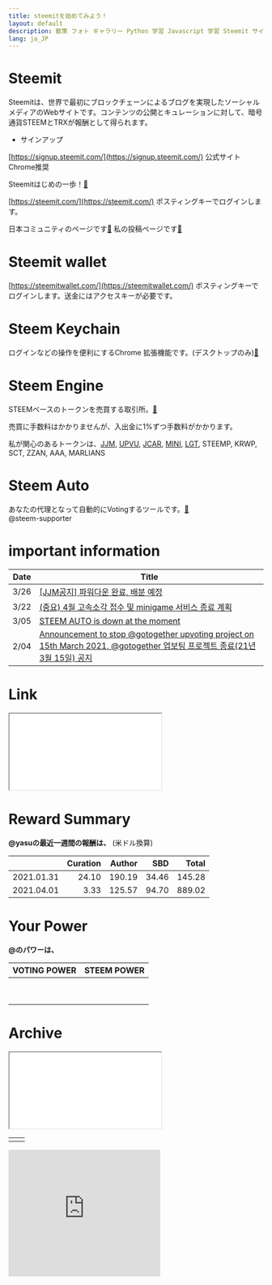 ```yaml
---
title: steemitを始めてみよう！
layout: default
description: 散策 フォト ギャラリー Python 学習 Javascript 学習 Steemit サインアップ Steemit ノウハウ 再入国 手続き 国際結婚生活マニュアル
lang: ja_JP
---
```


# Steemit 
Steemitは、世界で最初にブロックチェーンによるブログを実現したソーシャルメディアのWebサイトです。コンテンツの公開とキュレーションに対して、暗号通貨STEEMとTRXが報酬として得られます。

* サインアップ

[https://signup.steemit.com/](https://signup.steemit.com/) 公式サイト Chrome推奨

Steemitはじめの一歩！[🚀](https://steemit.com/japanese/@yasu/7fuxcn-steemit)

[https://steemit.com/](https://steemit.com/) ポスティングキーでログインします。

日本コミュニティのページです[🚀](https://steemit.com/created/japanese) 私の投稿ページです[🚀](https://steemit.com/@yasu) 

# Steemit wallet

[https://steemitwallet.com/](https://steemitwallet.com/) ポスティングキーでログインします。送金にはアクセスキーが必要です。

# Steem Keychain

ログインなどの操作を便利にするChrome 拡張機能です。(デスクトップのみ)[🚀](https://chrome.google.com/webstore/detail/jhgnbkkipaallpehbohjmkbjofjdmeid)




# Steem Engine

STEEMベースのトークンを売買する取引所。[🚀](https://steem-engine.net/)

売買に手数料はかかりませんが、入出金に1%ずつ手数料がかかります。

私が関心のあるトークンは、[JJM](https://steemit.com/@virus707/posts), [UPVU](https://steemit.com/@upvu/posts), [JCAR](https://steemit.com/@jcarvoting/posts), [MINI](https://steemit.com/@minigame/posts), [LGT](https://steemit.com/@gotogether/posts), STEEMP, KRWP, SCT, ZZAN, AAA, MARLIANS

# Steem Auto

あなたの代理となって自動的にVotingするツールです。[🚀](https://steemdb.online/)  
@steem-supporter

# important information

|Date|Title|
|---|---|
|3/26|[[JJM공지] 파워다운 완료, 배분 예정](https://steemit.com/jjm/@virus707/5ydqxl-jjm)|
|3/22|[(중요) 4월 고속소각 접수 및 minigame 서비스 종료 계획](https://steemit.com/mini/@minigame/4-minigame)|
|3/05|[STEEM AUTO is down at the moment](https://steemit.com/steemauto/@steem-supporter/steem-auto-is-down-at-the-moment)|
|2/04|[Announcement to stop @gotogether upvoting project on 15th March 2021, @gotogether 업보팅 프로젝트 종료(21년 3월 15일) 공지](https://steemit.com/dblog/@gotogether/announcement-to-stop-gotogether-upvoting-project-in-15th-march-2021-gotogether-21-3-15)|

# Link

<iframe id="inline-frame"
  src="./link.html"
  sandbox>
</iframe>


# Reward Summary

**@yasuの最近一週間の報酬は、**
(米ドル換算)

||Curation|Author|SBD|Total|
|---|---:|---:|---:|---:|
|2021.01.31|24.10|190.19|34.46|145.28|
|2021.04.01|3.33|125.57|94.70|889.02|


# Your Power

**@<a id=userName></a>のパワーは、**

|VOTING POWER|STEEM POWER|
|---|---:|
|<a id=votingPower></a>|<a id=steemPower></a>|
||<a id=sp1></a><br/><a id=sp2></a><br/><a id=sp3></a>|

# Archive

<iframe id="inline-frame"
  src="./link.html"
  sandbox>
</iframe>




<script src="https://code.jquery.com/jquery-3.2.1.slim.min.js" integrity="sha384-KJ3o2DKtIkvYIK3UENzmM7KCkRr/rE9/Qpg6aAZGJwFDMVNA/GpGFF93hXpG5KkN" crossorigin="anonymous"></script>
<script src="https://github.com/steemit/steem-js/releases/download/v0.7.7/steem.min.js"></script>
<script src="./index.js"></script>

|||
|---|---|
|||

<iframe src="https://rcm-fe.amazon-adsystem.com/e/cm?o=9&p=12&l=ur1&category=gift_certificates&banner=1SYCAVH40V67ZW41NT02&f=ifr&linkID=40cfd882496e423cc49e919f4061b488&t=ojagggyo-22&tracking_id=ojagggyo-22" width="300" height="250" scrolling="no" border="0" marginwidth="0" style="border:none;" frameborder="0"></iframe>
